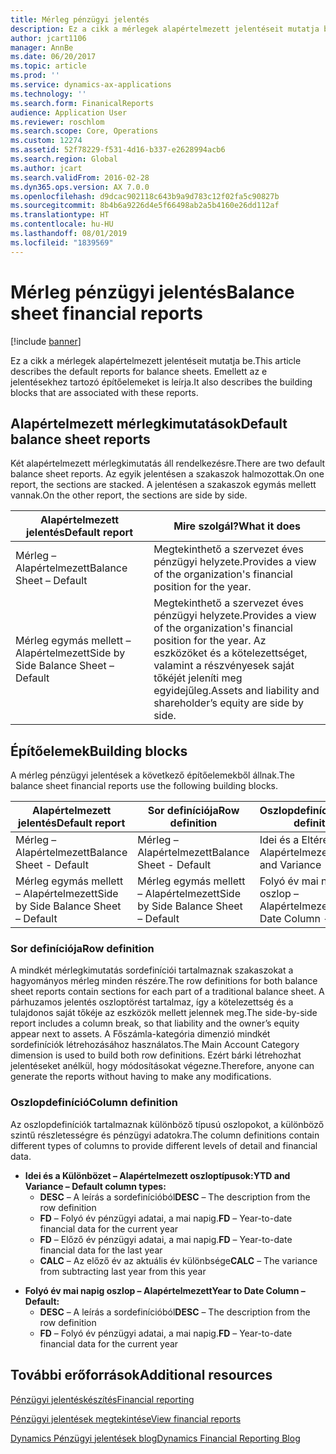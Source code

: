 ```yaml
---
title: Mérleg pénzügyi jelentés
description: Ez a cikk a mérlegek alapértelmezett jelentéseit mutatja be. Emellett az e jelentésekhez tartozó építőelemeket is leírja.
author: jcart1106
manager: AnnBe
ms.date: 06/20/2017
ms.topic: article
ms.prod: ''
ms.service: dynamics-ax-applications
ms.technology: ''
ms.search.form: FinanicalReports
audience: Application User
ms.reviewer: roschlom
ms.search.scope: Core, Operations
ms.custom: 12274
ms.assetid: 52f78229-f531-4d16-b337-e2628994acb6
ms.search.region: Global
ms.author: jcart
ms.search.validFrom: 2016-02-28
ms.dyn365.ops.version: AX 7.0.0
ms.openlocfilehash: d9dcac902118c643b9a9d783c12f02fa5c90827b
ms.sourcegitcommit: 8b4b6a9226d4e5f66498ab2a5b4160e26dd112af
ms.translationtype: HT
ms.contentlocale: hu-HU
ms.lasthandoff: 08/01/2019
ms.locfileid: "1839569"
---
```

# <a name="balance-sheet-financial-reports"></a><span data-ttu-id="99d91-104">Mérleg pénzügyi jelentés</span><span class="sxs-lookup"><span data-stu-id="99d91-104">Balance sheet financial reports</span></span>

[!include [banner](../includes/banner.md)]

<span data-ttu-id="99d91-105">Ez a cikk a mérlegek alapértelmezett jelentéseit mutatja be.</span><span class="sxs-lookup"><span data-stu-id="99d91-105">This article describes the default reports for balance sheets.</span></span> <span data-ttu-id="99d91-106">Emellett az e jelentésekhez tartozó építőelemeket is leírja.</span><span class="sxs-lookup"><span data-stu-id="99d91-106">It also describes the building blocks that are associated with these reports.</span></span> 

<a name="default-balance-sheet-reports"></a><span data-ttu-id="99d91-107">Alapértelmezett mérlegkimutatások</span><span class="sxs-lookup"><span data-stu-id="99d91-107">Default balance sheet reports</span></span>
-----------------------------

<span data-ttu-id="99d91-108">Két alapértelmezett mérlegkimutatás áll rendelkezésre.</span><span class="sxs-lookup"><span data-stu-id="99d91-108">There are two default balance sheet reports.</span></span> <span data-ttu-id="99d91-109">Az egyik jelentésen a szakaszok halmozottak.</span><span class="sxs-lookup"><span data-stu-id="99d91-109">On one report, the sections are stacked.</span></span> <span data-ttu-id="99d91-110">A jelentésen a szakaszok egymás mellett vannak.</span><span class="sxs-lookup"><span data-stu-id="99d91-110">On the other report, the sections are side by side.</span></span>

| <span data-ttu-id="99d91-111">Alapértelmezett jelentés</span><span class="sxs-lookup"><span data-stu-id="99d91-111">Default report</span></span>                       | <span data-ttu-id="99d91-112">Mire szolgál?</span><span class="sxs-lookup"><span data-stu-id="99d91-112">What it does</span></span>                                                                                                                           |
|--------------------------------------|----------------------------------------------------------------------------------------------------------------------------------------|
| <span data-ttu-id="99d91-113">Mérleg – Alapértelmezett</span><span class="sxs-lookup"><span data-stu-id="99d91-113">Balance Sheet – Default</span></span>              | <span data-ttu-id="99d91-114">Megtekinthető a szervezet éves pénzügyi helyzete.</span><span class="sxs-lookup"><span data-stu-id="99d91-114">Provides a view of the organization's financial position for the year.</span></span>                                                                 |
| <span data-ttu-id="99d91-115">Mérleg egymás mellett – Alapértelmezett</span><span class="sxs-lookup"><span data-stu-id="99d91-115">Side by Side Balance Sheet – Default</span></span> | <span data-ttu-id="99d91-116">Megtekinthető a szervezet éves pénzügyi helyzete.</span><span class="sxs-lookup"><span data-stu-id="99d91-116">Provides a view of the organization's financial position for the year.</span></span> <span data-ttu-id="99d91-117">Az eszközöket és a kötelezettséget, valamint a részvényesek saját tőkéjét jeleníti meg egyidejűleg.</span><span class="sxs-lookup"><span data-stu-id="99d91-117">Assets and liability and shareholder’s equity are side by side.</span></span> |

## <a name="building-blocks"></a><span data-ttu-id="99d91-118">Építőelemek</span><span class="sxs-lookup"><span data-stu-id="99d91-118">Building blocks</span></span>
<span data-ttu-id="99d91-119">A mérleg pénzügyi jelentések a következő építőelemekből állnak.</span><span class="sxs-lookup"><span data-stu-id="99d91-119">The balance sheet financial reports use the following building blocks.</span></span>

| <span data-ttu-id="99d91-120">Alapértelmezett jelentés</span><span class="sxs-lookup"><span data-stu-id="99d91-120">Default report</span></span>                       | <span data-ttu-id="99d91-121">Sor definíciója</span><span class="sxs-lookup"><span data-stu-id="99d91-121">Row definition</span></span>                       | <span data-ttu-id="99d91-122">Oszlopdefiníció</span><span class="sxs-lookup"><span data-stu-id="99d91-122">Column definition</span></span>             |
|--------------------------------------|--------------------------------------|-------------------------------|
| <span data-ttu-id="99d91-123">Mérleg – Alapértelmezett</span><span class="sxs-lookup"><span data-stu-id="99d91-123">Balance Sheet - Default</span></span>              | <span data-ttu-id="99d91-124">Mérleg – Alapértelmezett</span><span class="sxs-lookup"><span data-stu-id="99d91-124">Balance Sheet - Default</span></span>              | <span data-ttu-id="99d91-125">Idei és a Eltérés – Alapértelmezett</span><span class="sxs-lookup"><span data-stu-id="99d91-125">YTD and Variance - Default</span></span>    |
| <span data-ttu-id="99d91-126">Mérleg egymás mellett – Alapértelmezett</span><span class="sxs-lookup"><span data-stu-id="99d91-126">Side by Side Balance Sheet – Default</span></span> | <span data-ttu-id="99d91-127">Mérleg egymás mellett – Alapértelmezett</span><span class="sxs-lookup"><span data-stu-id="99d91-127">Side by Side Balance Sheet – Default</span></span> | <span data-ttu-id="99d91-128">Folyó év mai napig oszlop – Alapértelmezett</span><span class="sxs-lookup"><span data-stu-id="99d91-128">Year to Date Column - Default</span></span> |

### <a name="row-definition"></a><span data-ttu-id="99d91-129">Sor definíciója</span><span class="sxs-lookup"><span data-stu-id="99d91-129">Row definition</span></span>

<span data-ttu-id="99d91-130">A mindkét mérlegkimutatás sordefiníciói tartalmaznak szakaszokat a hagyományos mérleg minden részére.</span><span class="sxs-lookup"><span data-stu-id="99d91-130">The row definitions for both balance sheet reports contain sections for each part of a traditional balance sheet.</span></span> <span data-ttu-id="99d91-131">A párhuzamos jelentés oszloptörést tartalmaz, így a kötelezettség és a tulajdonos saját tőkéje az eszközök mellett jelennek meg.</span><span class="sxs-lookup"><span data-stu-id="99d91-131">The side-by-side report includes a column break, so that liability and the owner’s equity appear next to assets.</span></span> <span data-ttu-id="99d91-132">A Főszámla-kategória dimenzió mindkét sordefiníciók létrehozásához használatos.</span><span class="sxs-lookup"><span data-stu-id="99d91-132">The Main Account Category dimension is used to build both row definitions.</span></span> <span data-ttu-id="99d91-133">Ezért bárki létrehozhat jelentéseket anélkül, hogy módosításokat végezne.</span><span class="sxs-lookup"><span data-stu-id="99d91-133">Therefore, anyone can generate the reports without having to make any modifications.</span></span>

### <a name="column-definition"></a><span data-ttu-id="99d91-134">Oszlopdefiníció</span><span class="sxs-lookup"><span data-stu-id="99d91-134">Column definition</span></span>

<span data-ttu-id="99d91-135">Az oszlopdefiníciók tartalmaznak különböző típusú oszlopokot, a különböző szintű részletességre és pénzügyi adatokra.</span><span class="sxs-lookup"><span data-stu-id="99d91-135">The column definitions contain different types of columns to provide different levels of detail and financial data.</span></span>

-   <span data-ttu-id="99d91-136">**Idei és a Különbözet – Alapértelmezett oszloptípusok:**</span><span class="sxs-lookup"><span data-stu-id="99d91-136">**YTD and Variance – Default column types:**</span></span>
    -   <span data-ttu-id="99d91-137">**DESC** – A leírás a sordefinícióból</span><span class="sxs-lookup"><span data-stu-id="99d91-137">**DESC** – The description from the row definition</span></span>
    -   <span data-ttu-id="99d91-138">**FD** – Folyó év pénzügyi adatai, a mai napig.</span><span class="sxs-lookup"><span data-stu-id="99d91-138">**FD** – Year-to-date financial data for the current year</span></span>
    -   <span data-ttu-id="99d91-139">**FD** – Előző év pénzügyi adatai, a mai napig.</span><span class="sxs-lookup"><span data-stu-id="99d91-139">**FD** – Year-to-date financial data for the last year</span></span>
    -   <span data-ttu-id="99d91-140">**CALC** – Az előző év az aktuális év különbsége</span><span class="sxs-lookup"><span data-stu-id="99d91-140">**CALC** – The variance from subtracting last year from this year</span></span>

<!-- -->

-   <span data-ttu-id="99d91-141">**Folyó év mai napig oszlop – Alapértelmezett**</span><span class="sxs-lookup"><span data-stu-id="99d91-141">**Year to Date Column – Default:**</span></span>
    -   <span data-ttu-id="99d91-142">**DESC** – A leírás a sordefinícióból</span><span class="sxs-lookup"><span data-stu-id="99d91-142">**DESC** – The description from the row definition</span></span>
    -   <span data-ttu-id="99d91-143">**FD** – Folyó év pénzügyi adatai, a mai napig.</span><span class="sxs-lookup"><span data-stu-id="99d91-143">**FD** – Year-to-date financial data for the current year</span></span>



<a name="additional-resources"></a><span data-ttu-id="99d91-144">További erőforrások</span><span class="sxs-lookup"><span data-stu-id="99d91-144">Additional resources</span></span>
--------

[<span data-ttu-id="99d91-145">Pénzügyi jelentéskészítés</span><span class="sxs-lookup"><span data-stu-id="99d91-145">Financial reporting</span></span>](financial-reporting-getting-started.md)

[<span data-ttu-id="99d91-146">Pénzügyi jelentések megtekintése</span><span class="sxs-lookup"><span data-stu-id="99d91-146">View financial reports</span></span>](view-financial-reports.md)

[<span data-ttu-id="99d91-147">Dynamics Pénzügyi jelentések blog</span><span class="sxs-lookup"><span data-stu-id="99d91-147">Dynamics Financial Reporting Blog</span></span>](https://blogs.msdn.com/b/dynamics_financial_reporting/)



